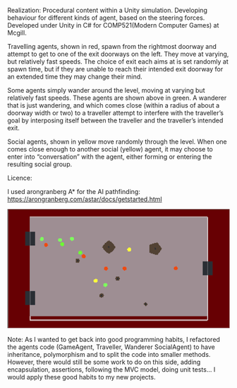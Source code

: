 Realization: Procedural content within a Unity simulation. Developing behaviour for different kinds of agent, based on the steering forces. Developed under Unity in C# for COMP521(Modern Computer Games) at Mcgill.

Travelling agents, shown in red, spawn from the rightmost doorway and attempt to get to one of the exit doorways on the left. They move at varying, but relatively fast speeds. The choice of exit each aims at is set randomly at spawn time, but if they are unable to reach their intended exit doorway for an extended time they may change their mind.

Some agents simply wander around the level, moving at varying but relatively fast speeds. These agents are shown above in green. A wanderer that is just wandering, and which comes close (within a radius of about a doorway width or two) to a traveller attempt to interfere with the traveller’s goal by interposing itself between the traveller and the traveller’s intended exit.

Social agents, shown in yellow move randomly through the level. When one comes close enough to another social (yellow) agent, it may choose to enter into “conversation” with the agent, either forming or entering the resulting social group.

Licence:

I used arongranberg A* for the AI pathfinding: https://arongranberg.com/astar/docs/getstarted.html

![alt text](https://github.com/carodak/LovelyAgents/blob/master/game.png)

Note: As I wanted to get back into good programming habits, I refactored the agents code (GameAgent, Traveller, Wanderer SocialAgent) to have inheritance, polymorphism and to split the code into smaller methods. However, there would still be some work to do on this side, adding encapsulation, assertions, following the MVC model, doing unit tests... I would apply these good habits to my new projects.
